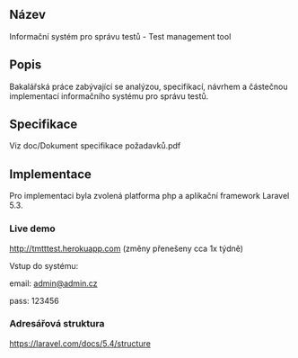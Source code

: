 ## Název
Informační systém pro správu testů - Test management tool

## Popis
Bakalářská práce zabývající se analýzou, specifikací, návrhem a částečnou implementací informačního systému pro správu testů.

## Specifikace
Viz doc/Dokument specifikace požadavků.pdf

## Implementace
Pro implementaci byla zvolená platforma php a aplikační framework Laravel 5.3.

### Live demo
http://tmtttest.herokuapp.com (změny přenešeny cca 1x týdně)

Vstup do systému:

email: admin@admin.cz

pass: 123456

### Adresářová struktura
https://laravel.com/docs/5.4/structure
